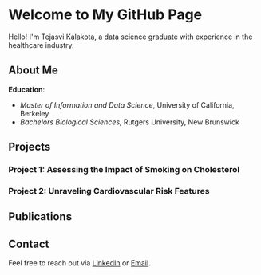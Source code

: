 # Welcome to My GitHub Page

Hello! I'm Tejasvi Kalakota, a data science graduate with experience in the healthcare industry. 

## About Me

**Education**:
  - *Master of Information and Data Science*, University of California, Berkeley
  - *Bachelors Biological Sciences*, Rutgers University, New Brunswick

## Projects

### Project 1: Assessing the Impact of Smoking on Cholesterol 

### Project 2: Unraveling Cardiovascular Risk Features
 

## Publications

## Contact

Feel free to reach out via [LinkedIn](https://www.linkedin.com/in/tejasvikalakota) or [Email](mailto:tejasvi.kalakota@berkeley.edu).

